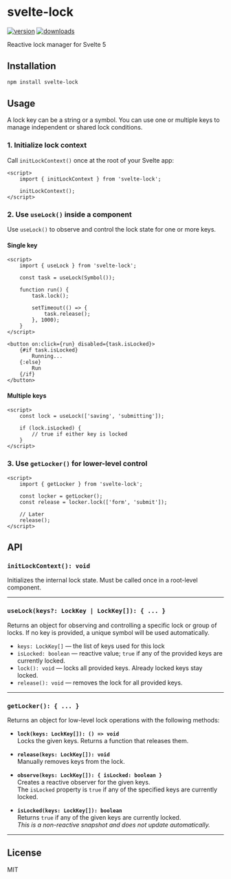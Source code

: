 # svelte-lock

[![version](https://badgen.now.sh/npm/v/svelte-lock)](https://www.npmjs.com/package/svelte-lock)
[![downloads](https://badgen.now.sh/npm/dm/svelte-lock)](https://www.npmjs.com/package/svelte-lock)

Reactive lock manager for Svelte 5

## Installation

```bash
npm install svelte-lock
```

## Usage

A lock key can be a string or a symbol. You can use one or multiple keys to manage independent or shared lock
conditions.

### 1. Initialize lock context

Call `initLockContext()` once at the root of your Svelte app:

```svelte
<script>
	import { initLockContext } from 'svelte-lock';

	initLockContext();
</script>
```

### 2. Use `useLock()` inside a component

Use `useLock()` to observe and control the lock state for one or more keys.

#### Single key

```svelte
<script>
	import { useLock } from 'svelte-lock';

	const task = useLock(Symbol());

	function run() {
		task.lock();

		setTimeout(() => {
			task.release();
		}, 1000);
	}
</script>

<button on:click={run} disabled={task.isLocked}>
	{#if task.isLocked}
		Running...
	{:else}
		Run
	{/if}
</button>
```

#### Multiple keys

```svelte
<script>
	const lock = useLock(['saving', 'submitting']);

	if (lock.isLocked) {
		// true if either key is locked
	}
</script>
```

### 3. Use `getLocker()` for lower-level control

```svelte
<script>
	import { getLocker } from 'svelte-lock';

	const locker = getLocker();
	const release = locker.lock(['form', 'submit']);

	// Later
	release();
</script>
```

## API

### `initLockContext(): void`

Initializes the internal lock state.
Must be called once in a root-level component.

---

### `useLock(keys?: LockKey | LockKey[]): { ... }`

Returns an object for observing and controlling a specific lock or group of locks.
If no key is provided, a unique symbol will be used automatically.

- `keys: LockKey[]` — the list of keys used for this lock
- `isLocked: boolean` — reactive value; `true` if any of the provided keys are currently locked.
- `lock(): void` — locks all provided keys. Already locked keys stay locked.
- `release(): void` — removes the lock for all provided keys.

---

### `getLocker(): { ... }`

Returns an object for low-level lock operations with the following methods:

- **`lock(keys: LockKey[]): () => void`**  
  Locks the given keys. Returns a function that releases them.

- **`release(keys: LockKey[]): void`**  
  Manually removes keys from the lock.

- **`observe(keys: LockKey[]): { isLocked: boolean }`**  
  Creates a reactive observer for the given keys.  
  The `isLocked` property is `true` if any of the specified keys are currently locked.

- **`isLocked(keys: LockKey[]): boolean`**  
  Returns `true` if any of the given keys are currently locked.  
  _This is a non-reactive snapshot and does not update automatically._

---

## License

MIT
